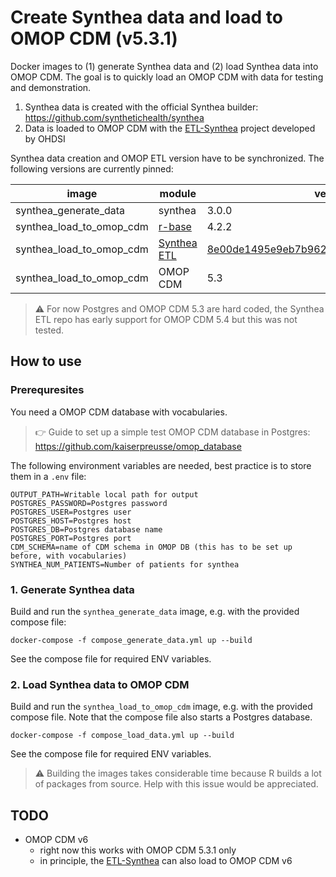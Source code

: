 
# Create Synthea data and load to OMOP CDM (v5.3.1)
Docker images to (1) generate Synthea data and (2) load Synthea data into OMOP CDM. The goal is to quickly load an OMOP CDM with data
for testing and demonstration.

1. Synthea data is created with the official Synthea builder: https://github.com/synthetichealth/synthea
2. Data is loaded to OMOP CDM with the [ETL-Synthea](https://github.com/OHDSI/ETL-Synthea) project developed by OHDSI

Synthea data creation and OMOP ETL version have to be synchronized. The following versions are currently pinned:

| image | module | version |
| ----- | ----- | ---- | 
| synthea_generate_data | synthea | 3.0.0 |
| synthea_load_to_omop_cdm | [r-base](https://hub.docker.com/_/r-base) | 4.2.2 |
| synthea_load_to_omop_cdm | [Synthea ETL](https://github.com/OHDSI/ETL-Synthea) | [8e00de1495e9eb7b9627eb109d15e5f928644990](https://github.com/OHDSI/ETL-Synthea/tree/8e00de1495e9eb7b9627eb109d15e5f928644990) |
| synthea_load_to_omop_cdm | OMOP CDM | 5.3 |

> :warning: For now Postgres and OMOP CDM 5.3 are hard coded, the Synthea ETL repo has early support for OMOP CDM 5.4 but this was not tested.

## How to use

### Prerequresites
You need a OMOP CDM database with vocabularies.

> :point_right: Guide to set up a simple test OMOP CDM database in Postgres: https://github.com/kaiserpreusse/omop_database

The following environment variables are needed, best practice is to store them in a `.env` file:

```
OUTPUT_PATH=Writable local path for output
POSTGRES_PASSWORD=Postgres password
POSTGRES_USER=Postgres user
POSTGRES_HOST=Postgres host
POSTGRES_DB=Postgres database name
POSTGRES_PORT=Postgres port
CDM_SCHEMA=name of CDM schema in OMOP DB (this has to be set up before, with vocabularies)
SYNTHEA_NUM_PATIENTS=Number of patients for synthea
```
### 1. Generate Synthea data
Build and run the `synthea_generate_data` image, e.g. with the provided compose file:

```docker-compose -f compose_generate_data.yml up --build```

See the compose file for required ENV variables.

### 2. Load Synthea data to OMOP CDM
Build and run the `synthea_load_to_omop_cdm` image, e.g. with the provided compose file. Note that the compose file
also starts a Postgres database.

```docker-compose -f compose_load_data.yml up --build```

See the compose file for required ENV variables.

> :warning: Building the images takes considerable time because R builds a lot of packages from source. Help with this issue would be appreciated.

## TODO
- OMOP CDM v6
    - right now this works with OMOP CDM 5.3.1 only
    - in principle, the [ETL-Synthea](https://github.com/OHDSI/ETL-Synthea) can also load to OMOP CDM v6
